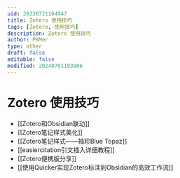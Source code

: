 ```yaml
---
uid: 20230721104947
title: Zotero 使用技巧
tags: [Zotero, 使用技巧]
description: Zotero 使用技巧
author: PKMer
type: other
draft: false
editable: false
modified: 20240701193906
---
```


# Zotero 使用技巧

- [[Zotero和Obsidian联动]]
- [[Zotero笔记样式美化]]
- [[Zotero笔记样式——袖珍Blue Topaz]]
- [[easiercitation引文插入详细教程]]
- [[Zotero便携版分享]]
- [[使用Quicker实现Zotero标注到Obsidian的高效工作流]]